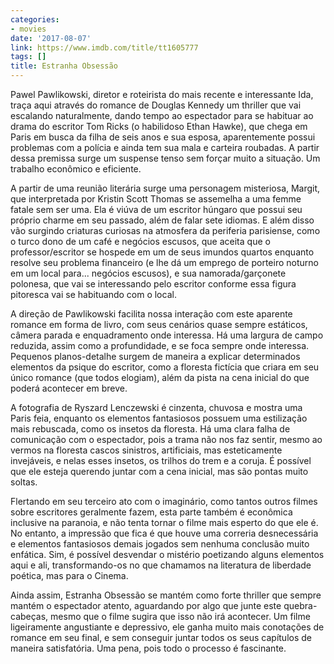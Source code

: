 ```yaml
---
categories:
- movies
date: '2017-08-07'
link: https://www.imdb.com/title/tt1605777
tags: []
title: Estranha Obsessão
---
```


Pawel Pawlikowski, diretor e roteirista do mais recente e interessante Ida, traça aqui através do romance de Douglas Kennedy um thriller que vai escalando naturalmente, dando tempo ao espectador para se habituar ao drama do escritor Tom Ricks (o habilidoso Ethan Hawke), que chega em Paris em busca da filha de seis anos e sua esposa, aparentemente possui problemas com a polícia e ainda tem sua mala e carteira roubadas. A partir dessa premissa surge um suspense tenso sem forçar muito a situação. Um trabalho econômico e eficiente.

A partir de uma reunião literária surge uma personagem misteriosa, Margit, que interpretada por Kristin Scott Thomas se assemelha a uma femme fatale sem ser uma. Ela é viúva de um escritor húngaro que possui seu próprio charme em seu passado, além de falar sete idiomas. E além disso vão surgindo criaturas curiosas na atmosfera da periferia parisiense, como o turco dono de um café e negócios escusos, que aceita que o professor/escritor se hospede em um de seus imundos quartos enquanto resolve seu problema financeiro (e lhe dá um emprego de porteiro noturno em um local para... negócios escusos), e sua namorada/garçonete polonesa, que vai se interessando pelo escritor conforme essa figura pitoresca vai se habituando com o local.

A direção de Pawlikowski facilita nossa interação com este aparente romance em forma de livro, com seus cenários quase sempre estáticos, câmera parada e enquadramento onde interessa. Há uma largura de campo reduzida, assim como a profundidade, e se foca sempre onde interessa. Pequenos planos-detalhe surgem de maneira a explicar determinados elementos da psique do escritor, como a floresta fictícia que criara em seu único romance (que todos elogiam), além da pista na cena inicial do que poderá acontecer em breve.

A fotografia de Ryszard Lenczewski é cinzenta, chuvosa e mostra uma Paris feia, enquanto os elementos fantasiosos possuem uma estilização mais rebuscada, como os insetos da floresta. Há uma clara falha de comunicação com o espectador, pois a trama não nos faz sentir, mesmo ao vermos na floresta cascos sinistros, artificiais, mas esteticamente invejáveis, e nelas esses insetos, os trilhos do trem e a coruja. É possível que ele esteja querendo juntar com a cena inicial, mas são pontas muito soltas.

Flertando em seu terceiro ato com o imaginário, como tantos outros filmes sobre escritores geralmente fazem, esta parte também é econômica inclusive na paranoia, e não tenta tornar o filme mais esperto do que ele é. No entanto, a impressão que fica é que houve uma correria desnecessária e elementos fantasiosos demais jogados sem nenhuma conclusão muito enfática. Sim, é possível desvendar o mistério poetizando alguns elementos aqui e ali, transformando-os no que chamamos na literatura de liberdade poética, mas para o Cinema.

Ainda assim, Estranha Obsessão se mantém como forte thriller que sempre mantém o espectador atento, aguardando por algo que junte este quebra-cabeças, mesmo que o filme sugira que isso não irá acontecer. Um filme ligeiramente angustiante e depressivo, ele ganha muito mais conotações de romance em seu final, e sem conseguir juntar todos os seus capítulos de maneira satisfatória. Uma pena, pois todo o processo é fascinante.